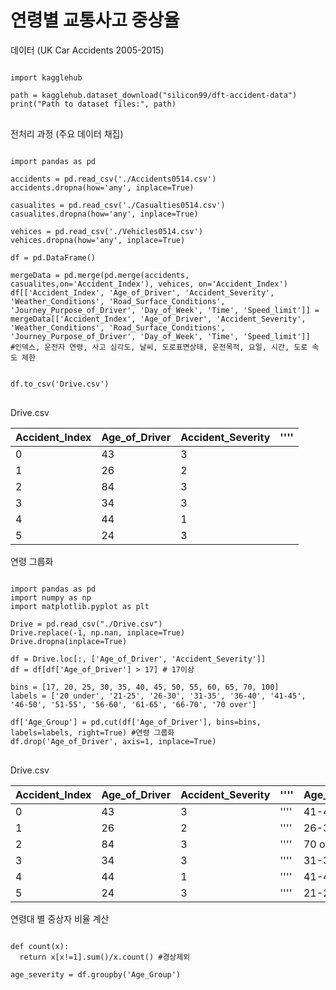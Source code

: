 # 연령별 교통사고 중상율

데이터 (UK Car Accidents 2005-2015)
<pre>
<code>
import kagglehub

path = kagglehub.dataset_download("silicon99/dft-accident-data")
print("Path to dataset files:", path)
</code>
</pre>


전처리 과정 (주요 데이터 채집)
 <pre>
<code>
import pandas as pd

accidents = pd.read_csv('./Accidents0514.csv')
accidents.dropna(how='any', inplace=True)

casualites = pd.read_csv('./Casualties0514.csv')
casualites.dropna(how='any', inplace=True)

vehices = pd.read_csv('./Vehicles0514.csv')
vehices.dropna(how='any', inplace=True)

df = pd.DataFrame()

mergeData = pd.merge(pd.merge(accidents, casualites,on='Accident_Index'), vehices, on='Accident_Index')
df[['Accident_Index', 'Age_of_Driver', 'Accident_Severity', 'Weather_Conditions', 'Road_Surface_Conditions', 'Journey_Purpose_of_Driver', 'Day_of_Week', 'Time', 'Speed_limit']] = mergeData[['Accident_Index', 'Age_of_Driver', 'Accident_Severity', 'Weather_Conditions', 'Road_Surface_Conditions', 'Journey_Purpose_of_Driver', 'Day_of_Week', 'Time', 'Speed_limit']]
#인덱스, 운전자 연령, 사고 심각도, 날씨, 도로표면상태, 운전목적, 요일, 시간, 도로 속도 제한


df.to_csv('Drive.csv')
</code>
</pre>

Drive.csv

|Accident_Index|Age_of_Driver|Accident_Severity|''''|
|---|---|---|---|
|0|43|3||
|1|26|2|
|2|84|3|
|3|34|3|
|4|44|1|
|5|24|3|


연령 그룹화
<pre>
<code>
import pandas as pd
import numpy as np
import matplotlib.pyplot as plt

Drive = pd.read_csv("./Drive.csv")
Drive.replace(-1, np.nan, inplace=True)
Drive.dropna(inplace=True)

df = Drive.loc[:, ['Age_of_Driver', 'Accident_Severity']]
df = df[df['Age_of_Driver'] > 17] # 17이상

bins = [17, 20, 25, 30, 35, 40, 45, 50, 55, 60, 65, 70, 100]
labels = ['20 under', '21-25', '26-30', '31-35', '36-40', '41-45', '46-50', '51-55', '56-60', '61-65', '66-70', '70 over']

df['Age_Group'] = pd.cut(df['Age_of_Driver'], bins=bins, labels=labels, right=True) #연령 그룹화
df.drop('Age_of_Driver', axis=1, inplace=True)  
</code>
</pre>

Drive.csv

|Accident_Index|Age_of_Driver|Accident_Severity|''''|Age_Group|
|---|---|---|---|---
|0|43|3|''''|41-45|
|1|26|2|''''|26-30|
|2|84|3|''''|70 over|
|3|34|3|''''|31-35|
|4|44|1|''''|41-45|
|5|24|3|''''|21-25|

연령대 별 중상자 비율 계산

<pre>
<code>
def count(x):
  return x[x!=1].sum()/x.count() #경상제외

age_severity = df.groupby('Age_Group')
</code>
</pre>
